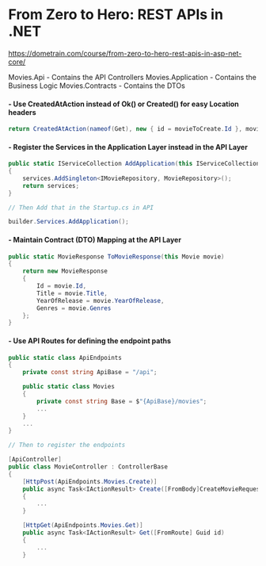 # From Zero to Hero: REST APIs in .NET

https://dometrain.com/course/from-zero-to-hero-rest-apis-in-asp-net-core/

Movies.Api - Contains the API Controllers
Movies.Application - Contains the Business Logic
Movies.Contracts - Contains the DTOs


#### - Use CreatedAtAction instead of Ok() or Created() for easy Location headers

```csharp
return CreatedAtAction(nameof(Get), new { id = movieToCreate.Id }, movieToCreate);
```

#### - Register the Services in the Application Layer instead in the API Layer

```csharp
public static IServiceCollection AddApplication(this IServiceCollection services)
{
    services.AddSingleton<IMovieRepository, MovieRepository>();
    return services;
}

// Then Add that in the Startup.cs in API

builder.Services.AddApplication();
```

#### - Maintain Contract (DTO) Mapping at the API Layer
```csharp
public static MovieResponse ToMovieResponse(this Movie movie)
{
    return new MovieResponse
    {
        Id = movie.Id,
        Title = movie.Title,
        YearOfRelease = movie.YearOfRelease,
        Genres = movie.Genres
    };
}
```

#### - Use API Routes for defining the endpoint paths

```csharp
public static class ApiEndpoints
{
    private const string ApiBase = "/api";

    public static class Movies
    {
        private const string Base = $"{ApiBase}/movies";
        ...
    }
    ...
} 

// Then to register the endpoints

[ApiController]
public class MovieController : ControllerBase
{
    [HttpPost(ApiEndpoints.Movies.Create)]
    public async Task<IActionResult> Create([FromBody]CreateMovieRequest request)
    {
        ...
    }

    [HttpGet(ApiEndpoints.Movies.Get)]
    public async Task<IActionResult> Get([FromRoute] Guid id)
    {
        ...
    }
```

